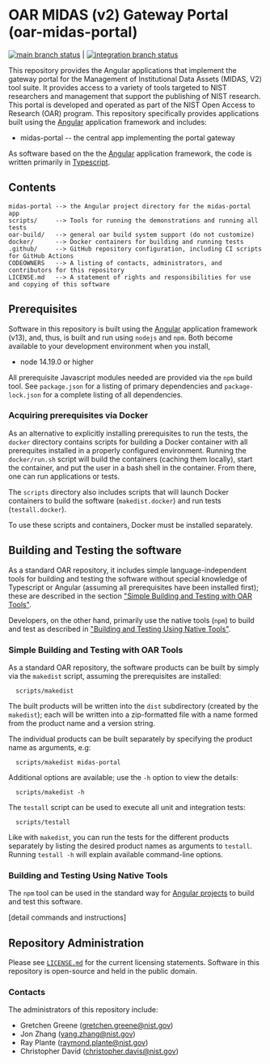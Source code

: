 # OAR MIDAS (v2) Gateway Portal (oar-midas-portal)

[![main branch status](https://github.com/usnistgov/oar-midas-portal/actions/workflows/main.yml/badge.svg)](https://github.com/usnistgov/oar-midas-portal/actions/workflows/main.yml) | 
[![integration branch status](https://github.com/usnistgov/oar-midas-portal/actions/workflows/integration.yml/badge.svg)](https://github.com/usnistgov/oar-midas-portal/actions/workflows/integration.yml)

This repository provides the Angular applications that implement the gateway portal for the 
Management of Institutional Data Assets (MIDAS, V2) tool suite.  It provides access to a variety of
tools targeted to NIST researchers and management that support the publishing of NIST research. This
portal is developed and operated as part of the NIST Open Access to Research (OAR) program.  This
repository specifically provides applications built using the [Angular](https://angular.io/)
application framework and includes:
  * midas-portal -- the central app implementing the portal gateway

As software based on the the [Angular](https://angular.io/) application framework, the code is
written primarily in [Typescript](https://typescriptlang.org).

## Contents

```
midas-portal --> the Angular project directory for the midas-portal app
scripts/     --> Tools for running the demonstrations and running all tests
oar-build/   --> general oar build system support (do not customize)
docker/      --> Docker containers for building and running tests
.github/     --> GitHub repository configuration, including CI scripts for GitHub Actions
CODEOWNERS   --> A listing of contacts, administrators, and contributors for this repository
LICENSE.md   --> A statement of rights and responsibilities for use and copying of this software
```

## Prerequisites

Software in this repository is built using the [Angular](https://angular.io/) application framework
(v13), and, thus, is built and run using `nodejs` and `npm`.  Both become available to your
development environment when you install,

  * node 14.19.0 or higher

All prerequisite Javascript modules needed are provided via the `npm` build tool.  See
`package.json` for a listing of primary dependencies and `package-lock.json` for a
complete listing of all dependencies.

### Acquiring prerequisites via Docker

As an alternative to explicitly installing prerequisites to run the tests, the `docker` directory
contains scripts for building a Docker container with all prerequites installed in a properly
configured environment.  Running the `docker/run.sh` script will build the containers (caching them
locally), start the container, and put the user in a bash shell in the container.  From there, one
can run applications or tests.

The `scripts` directory also includes scripts that will launch Docker containers to build the
software (`makedist.docker`) and run tests (`testall.docker`).

To use these scripts and containers, Docker must be installed separately.  

## Building and Testing the software

As a standard OAR repository, it includes simple language-independent tools for building and testing
the software without special knowledge of Typescript or Angular (assuming all prerequisites have
been installed first); these are described in the section
["Simple Building and Testing with OAR Tools"](#simple-building-and-testing-with-oar-tools).

Developers, on the other hand, primarily use the native tools (`npm`) to build and test as described
in ["Building and Testing Using Native Tools"](#building-and-testing-using-native-tools).  

### Simple Building and Testing with OAR Tools

As a standard OAR repository, the software products can be built by simply via the `makedist`
script, assuming the prerequisites are installed:

```
  scripts/makedist
```

The built products will be written into the `dist` subdirectory (created by the `makedist`); each
will be written into a zip-formatted file with a name formed from the product name and a version
string.

The individual products can be built separately by specifying the product name as arguments, e.g:

```
  scripts/makedist midas-portal
```

Additional options are available; use the `-h` option to view the details:

```
  scripts/makedist -h
```

The `testall` script can be used to execute all unit and integration tests:

```
  scripts/testall
```

Like with `makedist`, you can run the tests for the different products separately by listing the
desired product names as arguments to `testall`.  Running `testall -h` will explain available
command-line options.


### Building and Testing Using Native Tools

The `npm` tool can be used in the standard way for [Angular projects](https://angular.io/docs) to
build and test this software.

[detail commands and instructions]


## Repository Administration

Please see [`LICENSE.md`](LICENSE.md) for the current licensing statements.  Software in this
repository is open-source and held in the public domain.

### Contacts

The administrators of this repository include:

  * Gretchen Greene (gretchen.greene@nist.gov)
  * Jon Zhang (yang.zhang@nist.gov)
  * Ray Plante (raymond.plante@nist.gov)
  * Christopher David (christopher.davis@nist.gov)
